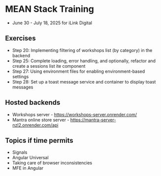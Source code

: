 # MEAN Stack Training
- June 30 - July 18, 2025 for iLink Digital

## Exercises
- Step 20: Implementing filtering of workshops list (by category) in the backend
- Step 25: Complete loading, error handling, and optionally, refactor and create a sessions list ite component
- Step 27: Using environment files for enabling environment-based settings
- Step 28: Set up a toast message service and container to display toast messages

## Hosted backends
- Workshops server - https://workshops-server.onrender.com/
- Mantra online store server - https://mantra-server-nzl2.onrender.com/api

## Topics if time permits
- Signals
- Angular Universal
- Taking care of browser inconsistencies
- MFE in Angular